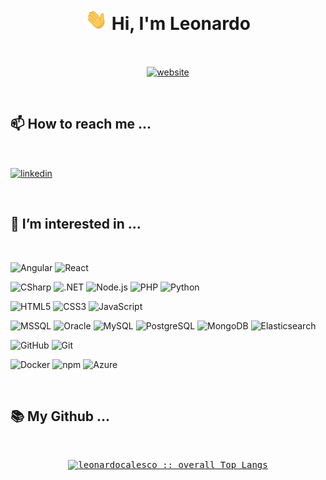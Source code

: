 <div align="center">
   <h1 align="center"><img width="35" src="https://github.com/1999AZZAR/1999AZZAR/blob/main/resources/img/waving.gif"> Hi, I'm Leonardo</h1>
</div>

<br />

<p align="center">
<a href="https://leonardocalesco.github.io/"><img align="center" 
   src="https://img.shields.io/website?down_message=offline&style=for-the-badge&up_message=online&url=https%3A%2F%2Fleonardocalesco.github.io%2F" height="25"
   alt="website" /></a>
</p>

<br />

## :mailbox: How to reach me ...
<br />

<a href="https://www.linkedin.com/in/leonardo-calesco/" target="blank"><img align="center"
   src="https://img.shields.io/badge/linkedin-%231DA1F2.svg?style=for-the-badge&logo=linkedin&logoColor=white"
   alt="linkedin" height="30"/></a>

<br />

## :eyes: I’m interested in ...
<br />

![Angular](https://img.shields.io/badge/Angular-%23DD0031.svg?&style=for-the-badge&logo=Angular&logoColor=white)
![React](https://img.shields.io/badge/React-%2361DAFB.svg?&style=for-the-badge&logo=React&logoColor=black)

![CSharp](https://img.shields.io/badge/C%20Sharp-%23239120.svg?&style=for-the-badge&logo=C%20Sharp&logoColor=white)
![.NET](https://img.shields.io/badge/.NET-%23512BD4.svg?&style=for-the-badge&logo=.NET&logoColor=white)
![Node.js](https://img.shields.io/badge/Node.js-%23339933.svg?&style=for-the-badge&logo=Node.js&logoColor=white)
![PHP](https://img.shields.io/badge/PHP-%23777BB4.svg?&style=for-the-badge&logo=PHP&logoColor=white)
![Python](https://img.shields.io/badge/python-%230095D5.svg?&style=for-the-badge&logo=python&logoColor=white)

![HTML5](https://img.shields.io/badge/html5%20-%23E34F26.svg?&style=for-the-badge&logo=html5&logoColor=white)
![CSS3](https://img.shields.io/badge/css3%20-%231572B6.svg?&style=for-the-badge&logo=css3&logoColor=white)
![JavaScript](https://img.shields.io/badge/javascript%20-%23323330.svg?&style=for-the-badge&logo=javascript&logoColor=%23F7DF1E&color=3d3919)

![MSSQL](https://img.shields.io/badge/SQL%20Server-%23CC2927.svg?&style=for-the-badge&logo=Microsoft%20SQL%20Server&logoColor=white)
![Oracle](https://img.shields.io/badge/Oracle-%23F80000.svg?&style=for-the-badge&logo=Oracle&logoColor=white)
![MySQL](https://img.shields.io/badge/mysql-%2300f.svg?&style=for-the-badge&logo=mysql&logoColor=white&color=3280ad)
![PostgreSQL](https://img.shields.io/badge/PostgreSQL-%234169E1.svg?&style=for-the-badge&logo=PostgreSQL&logoColor=white&color=3280ad)
![MongoDB](https://img.shields.io/badge/MongoDB-%234ea94b.svg?&style=for-the-badge&logo=mongodb&logoColor=white)
![Elasticsearch](https://img.shields.io/badge/Elasticsearch-%23005571.svg?&style=for-the-badge&logo=Elasticsearch&logoColor=white)

![GitHub](https://img.shields.io/badge/github%20-%23121011.svg?&style=for-the-badge&logo=github&logoColor=white&color=283238)
![Git](https://img.shields.io/badge/git%20-%23F05033.svg?&style=for-the-badge&logo=git&logoColor=white&Color=c95410)

![Docker](https://img.shields.io/badge/Docker-%232496ED.svg?&style=for-the-badge&logo=Docker&logoColor=white)
![npm](https://img.shields.io/badge/npm-%23CB3837.svg?&style=for-the-badge&logo=npm&logoColor=white)
![Azure](https://img.shields.io/badge/Azure%20DevOps-%230078D7.svg?&style=for-the-badge&logo=Azure%20DevOps&logoColor=white)
   
<br />

## :books: My Github ...
<br />

<samp>
   <p align="center">
      <a href="https://github.com/leonardocalesco/">
      <img src="https://github-readme-stats.vercel.app/api/top-langs/?username=leonardocalesco&langs_count=6&theme=graywhite&layout=compact&hide_border=true"
         alt="leonardocalesco :: overall Top Langs " /></a>
   </p>
</samp>
